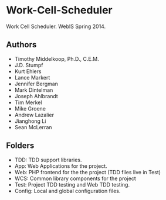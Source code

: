 # Work-Cell-Scheduler

Work Cell Scheduler.  WebIS Spring 2014.

## Authors
* Timothy Middelkoop, Ph.D., C.E.M.
* J.D. Stumpf
* Kurt Ehlers
* Lance Markert
* Jennifer Bergman
* Mark Dintelman
* Joseph Ahlbrandt
* Tim Merkel
* Mike Groene
* Andrew Lazalier
* Jianghong Li
* Sean McLerran

## Folders
* TDD: TDD support libraries.
* App: Web Applications for the project.
* Web: PHP frontend for the the project (TDD files live in Test)
* WCS: Common library components for the project
* Test: Project TDD testing and Web TDD testing. 
* Config: Local and global configuration files.

